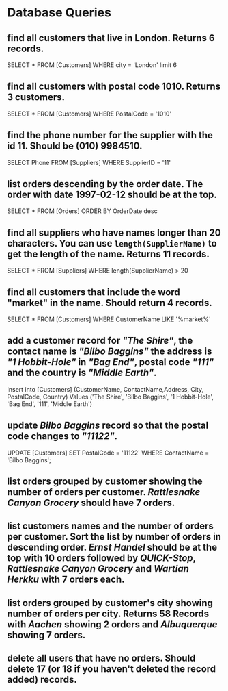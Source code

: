 # Database Queries

## find all customers that live in London. Returns 6 records.
SELECT * FROM [Customers] 
WHERE city = 'London' limit 6

## find all customers with postal code 1010. Returns 3 customers.
SELECT * FROM [Customers] 
WHERE PostalCode = '1010'

## find the phone number for the supplier with the id 11. Should be (010) 9984510.
SELECT Phone FROM [Suppliers] 
WHERE SupplierID = '11'

## list orders descending by the order date. The order with date 1997-02-12 should be at the top.
SELECT * FROM [Orders] 
ORDER BY OrderDate desc

## find all suppliers who have names longer than 20 characters. You can use `length(SupplierName)` to get the length of the name. Returns 11 records.
SELECT * FROM [Suppliers] 
WHERE length(SupplierName) > 20

## find all customers that include the word "market" in the name. Should return 4 records.
SELECT * FROM [Customers] 
WHERE CustomerName
LIKE '%market%'

## add a customer record for _"The Shire"_, the contact name is _"Bilbo Baggins"_ the address is _"1 Hobbit-Hole"_ in _"Bag End"_, postal code _"111"_ and the country is _"Middle Earth"_.
Insert into [Customers] (CustomerName, ContactName,Address, City, PostalCode, Country) 
Values ('The Shire', 'Bilbo Baggins', '1 Hobbit-Hole', 'Bag End', '111', 'Middle Earth')

## update _Bilbo Baggins_ record so that the postal code changes to _"11122"_.
UPDATE [Customers]
SET PostalCode = '11122'
WHERE ContactName = 'Bilbo Baggins';

## list orders grouped by customer showing the number of orders per customer. _Rattlesnake Canyon Grocery_ should have 7 orders.

## list customers names and the number of orders per customer. Sort the list by number of orders in descending order. _Ernst Handel_ should be at the top with 10 orders followed by _QUICK-Stop_, _Rattlesnake Canyon Grocery_ and _Wartian Herkku_ with 7 orders each.

## list orders grouped by customer's city showing number of orders per city. Returns 58 Records with _Aachen_ showing 2 orders and _Albuquerque_ showing 7 orders.

## delete all users that have no orders. Should delete 17 (or 18 if you haven't deleted the record added) records.
